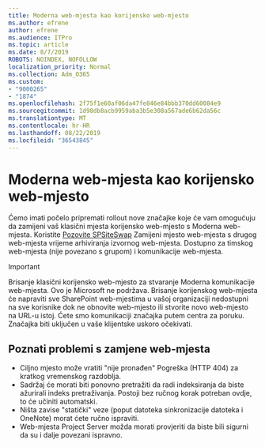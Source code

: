 ```yaml
---
title: Moderna web-mjesta kao korijensko web-mjesto
ms.author: efrene
author: efrene
ms.audience: ITPro
ms.topic: article
ms.date: 8/7/2019
ROBOTS: NOINDEX, NOFOLLOW
localization_priority: Normal
ms.collection: Adm_O365
ms.custom:
- "9000265"
- "1874"
ms.openlocfilehash: 2f75f1e60af06da47fe846e84bbb370dd60084e9
ms.sourcegitcommit: 1d98db8acb9959aba3b5e308a567ade6b62da56c
ms.translationtype: MT
ms.contentlocale: hr-HR
ms.lasthandoff: 08/22/2019
ms.locfileid: "36543845"
---
```

# <a name="modern-site-as-root-site"></a>Moderna web-mjesta kao korijensko web-mjesto

Ćemo imati počelo pripremati rollout nove značajke koje će vam omogućuju da zamijeni vaš klasični mjesta korijensko web-mjesto s Moderna web-mjesta. Koristite [Pozovite SPSiteSwap](https://docs.microsoft.com/powershell/module/sharepoint-online/invoke-spositeswap?view=sharepoint-ps) Zamijeni mjesto web-mjesta s drugog web-mjesta vrijeme arhiviranja izvornog web-mjesta. Dostupno za timskog web-mjesta (nije povezano s grupom) i komunikacije web-mjesta. 

>[!Important]
> Brisanje klasični korijensko web-mjesto za stvaranje Moderna komunikacije web-mjesta. Ovo je Microsoft ne podržava. Brisanje korijenskog web-mjesta će napraviti sve SharePoint web-mjestima u vašoj organizaciji nedostupni na sve korisnike dok ne obnovite web-mjesto ili stvorite novo web-mjesto na URL-u istoj. Ćete smo komunikaciji značajka putem centra za poruku. Značajka biti uključen u vaše klijentske uskoro očekivati.

## <a name="known-issues-with-swapping-sites"></a>Poznati problemi s zamjene web-mjesta
- Ciljno mjesto može vratiti "nije pronađen" Pogreška (HTTP 404) za kratkog vremenskog razdoblja.
- Sadržaj će morati biti ponovno pretražiti da radi indeksiranja da biste ažurirali indeks pretraživanja. Postoji bez ručnog korak potreban ovdje, to će učiniti automatski.
- Ništa zavise "statički" veze (poput datoteka sinkronizacije datoteka i OneNote) morat ćete ručno ispraviti.
- Web-mjesta Project Server možda morati provjeriti da biste bili sigurni da su i dalje povezani ispravno. 
